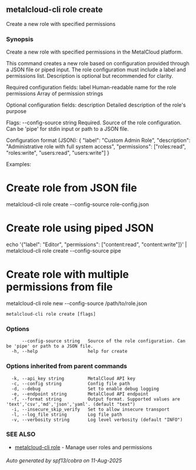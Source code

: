 ## metalcloud-cli role create

Create a new role with specified permissions

### Synopsis

Create a new role with specified permissions in the MetalCloud platform.

This command creates a new role based on configuration provided through a JSON file
or piped input. The role configuration must include a label and permissions list.
Description is optional but recommended for clarity.

Required configuration fields:
  label         Human-readable name for the role
  permissions   Array of permission strings

Optional configuration fields:
  description   Detailed description of the role's purpose

Flags:
  --config-source string   Required. Source of the role configuration.
                          Can be 'pipe' for stdin input or path to a JSON file.

Configuration format (JSON):
{
  "label": "Custom Admin Role",
  "description": "Administrative role with full system access",
  "permissions": ["roles:read", "roles:write", "users:read", "users:write"]
}

Examples:
  # Create role from JSON file
  metalcloud-cli role create --config-source role-config.json

  # Create role using piped JSON
  echo '{"label": "Editor", "permissions": ["content:read", "content:write"]}' | metalcloud-cli role create --config-source pipe

  # Create role with multiple permissions from file
  metalcloud-cli role new --config-source /path/to/role.json

```
metalcloud-cli role create [flags]
```

### Options

```
      --config-source string   Source of the role configuration. Can be 'pipe' or path to a JSON file.
  -h, --help                   help for create
```

### Options inherited from parent commands

```
  -k, --api_key string         MetalCloud API key
  -c, --config string          Config file path
  -d, --debug                  Set to enable debug logging
  -e, --endpoint string        MetalCloud API endpoint
  -f, --format string          Output format. Supported values are 'text','csv','md','json','yaml'. (default "text")
  -i, --insecure_skip_verify   Set to allow insecure transport
  -l, --log_file string        Log file path
  -v, --verbosity string       Log level verbosity (default "INFO")
```

### SEE ALSO

* [metalcloud-cli role](metalcloud-cli_role.md)	 - Manage user roles and permissions

###### Auto generated by spf13/cobra on 11-Aug-2025
